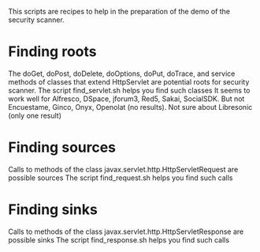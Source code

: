 
This scripts are recipes to help in the preparation of the demo of the security scanner.

Finding roots
=============

The doGet, doPost, doDelete, doOptions, doPut, doTrace, and service methods of
classes that extend HttpServlet are potential roots for security scanner.
The script find_servlet.sh helps you find such classes
It seems to work well for Alfresco, DSpace, jforum3, Red5, Sakai, SocialSDK.
But not Encuestame, Ginco, Onyx, Openolat (no results).
Not sure about Libresonic (only one result)


Finding sources
===============

Calls to methods of the class javax.servlet.http.HttpServletRequest
are possible sources
The script find_request.sh helps you find such calls


Finding sinks
=============

Calls to methods of the class javax.servlet.http.HttpServletResponse are possible sinks
The script find_response.sh helps you find such calls

